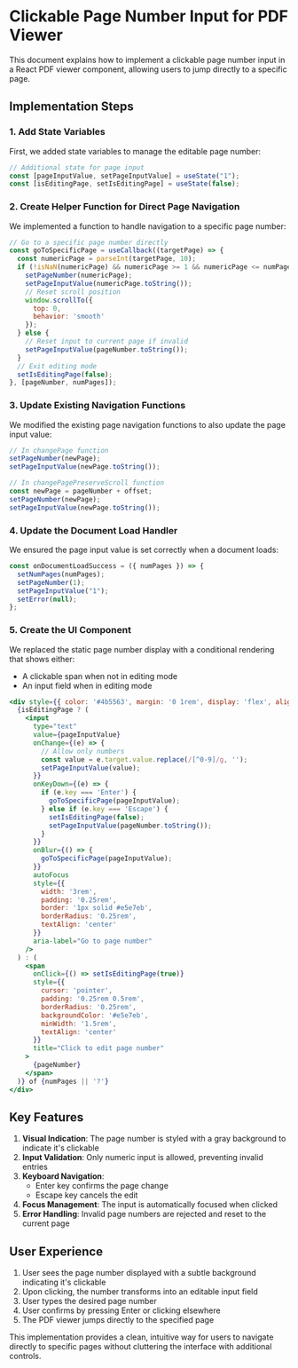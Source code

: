 # Clickable Page Number Input for PDF Viewer

This document explains how to implement a clickable page number input in a React PDF viewer component, allowing users to jump directly to a specific page.

## Implementation Steps

### 1. Add State Variables

First, we added state variables to manage the editable page number:

```jsx
// Additional state for page input
const [pageInputValue, setPageInputValue] = useState("1");
const [isEditingPage, setIsEditingPage] = useState(false);
```

### 2. Create Helper Function for Direct Page Navigation

We implemented a function to handle navigation to a specific page number:

```jsx
// Go to a specific page number directly
const goToSpecificPage = useCallback((targetPage) => {
  const numericPage = parseInt(targetPage, 10);
  if (!isNaN(numericPage) && numericPage >= 1 && numericPage <= numPages) {
    setPageNumber(numericPage);
    setPageInputValue(numericPage.toString());
    // Reset scroll position
    window.scrollTo({
      top: 0,
      behavior: 'smooth'
    });
  } else {
    // Reset input to current page if invalid
    setPageInputValue(pageNumber.toString());
  }
  // Exit editing mode
  setIsEditingPage(false);
}, [pageNumber, numPages]);
```

### 3. Update Existing Navigation Functions

We modified the existing page navigation functions to also update the page input value:

```jsx
// In changePage function
setPageNumber(newPage);
setPageInputValue(newPage.toString());

// In changePagePreserveScroll function
const newPage = pageNumber + offset;
setPageNumber(newPage);
setPageInputValue(newPage.toString());
```

### 4. Update the Document Load Handler

We ensured the page input value is set correctly when a document loads:

```jsx
const onDocumentLoadSuccess = ({ numPages }) => {
  setNumPages(numPages);
  setPageNumber(1);
  setPageInputValue("1");
  setError(null);
};
```

### 5. Create the UI Component

We replaced the static page number display with a conditional rendering that shows either:
- A clickable span when not in editing mode
- An input field when in editing mode

```jsx
<div style={{ color: '#4b5563', margin: '0 1rem', display: 'flex', alignItems: 'center' }}>
  {isEditingPage ? (
    <input
      type="text"
      value={pageInputValue}
      onChange={(e) => {
        // Allow only numbers
        const value = e.target.value.replace(/[^0-9]/g, '');
        setPageInputValue(value);
      }}
      onKeyDown={(e) => {
        if (e.key === 'Enter') {
          goToSpecificPage(pageInputValue);
        } else if (e.key === 'Escape') {
          setIsEditingPage(false);
          setPageInputValue(pageNumber.toString());
        }
      }}
      onBlur={() => {
        goToSpecificPage(pageInputValue);
      }}
      autoFocus
      style={{
        width: '3rem',
        padding: '0.25rem',
        border: '1px solid #e5e7eb',
        borderRadius: '0.25rem',
        textAlign: 'center'
      }}
      aria-label="Go to page number"
    />
  ) : (
    <span 
      onClick={() => setIsEditingPage(true)}
      style={{ 
        cursor: 'pointer',
        padding: '0.25rem 0.5rem',
        borderRadius: '0.25rem',
        backgroundColor: '#e5e7eb',
        minWidth: '1.5rem',
        textAlign: 'center'
      }}
      title="Click to edit page number"
    >
      {pageNumber}
    </span>
  )} of {numPages || '?'}
</div>
```

## Key Features

1. **Visual Indication**: The page number is styled with a gray background to indicate it's clickable
2. **Input Validation**: Only numeric input is allowed, preventing invalid entries
3. **Keyboard Navigation**: 
   - Enter key confirms the page change
   - Escape key cancels the edit
4. **Focus Management**: The input is automatically focused when clicked
5. **Error Handling**: Invalid page numbers are rejected and reset to the current page

## User Experience

1. User sees the page number displayed with a subtle background indicating it's clickable
2. Upon clicking, the number transforms into an editable input field
3. User types the desired page number
4. User confirms by pressing Enter or clicking elsewhere
5. The PDF viewer jumps directly to the specified page

This implementation provides a clean, intuitive way for users to navigate directly to specific pages without cluttering the interface with additional controls.